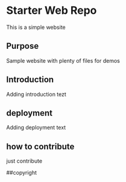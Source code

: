 # Starter Web Repo

This is a simple website

## Purpose

Sample website with plenty of files for demos

## Introduction
Adding introduction tezt

## deployment
Adding deployment text

## how to contribute
just contribute

##copyright